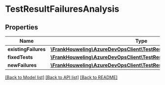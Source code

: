 # TestResultFailuresAnalysis

## Properties
Name | Type | Description | Notes
------------ | ------------- | ------------- | -------------
**existingFailures** | [**\FrankHouweling\AzureDevOpsClient\TestResults\Model\TestFailureDetails**](TestFailureDetails.md) |  | [optional] 
**fixedTests** | [**\FrankHouweling\AzureDevOpsClient\TestResults\Model\TestFailureDetails**](TestFailureDetails.md) |  | [optional] 
**newFailures** | [**\FrankHouweling\AzureDevOpsClient\TestResults\Model\TestFailureDetails**](TestFailureDetails.md) |  | [optional] 

[[Back to Model list]](../README.md#documentation-for-models) [[Back to API list]](../README.md#documentation-for-api-endpoints) [[Back to README]](../README.md)


